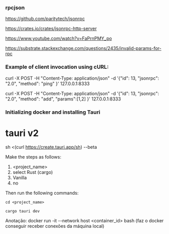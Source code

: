 
### rpcjson

https://github.com/paritytech/jsonrpc

https://crates.io/crates/jsonrpc-http-server

https://www.youtube.com/watch?v=FaPrnPMY_po

https://substrate.stackexchange.com/questions/2435/invalid-params-for-rpc

### Example of client invocation using cURL:

curl -X POST -H "Content-Type: application/json" -d '{"id": 13, "jsonrpc": "2.0", "method": "ping" }' 127.0.0.1:8333

curl -X POST -H "Content-Type: application/json" -d '{"id": 13, "jsonrpc": "2.0", "method": "add", "params":[1,2] }' 127.0.0.1:8333

### Initializing docker and installing Tauri

# tauri v2

sh <(curl https://create.tauri.app/sh) --beta

Make the steps as follows:
1. <project_name>
2. select Rust (cargo)
3. Vanilla
4. no

Then run the following commands:

``cd <project_name>``

``cargo tauri dev``

Anotação: docker run -it --network host <container_id> bash (faz o docker conseguir receber conexões da máquina local)
